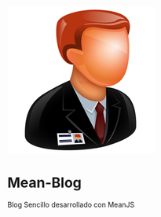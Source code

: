 ![Image of Yaktocat](https://github.com/cluco91/JAVA_ModuloEmpleados/blob/master/Empleados.png)

# Mean-Blog

Blog Sencillo desarrollado con MeanJS
